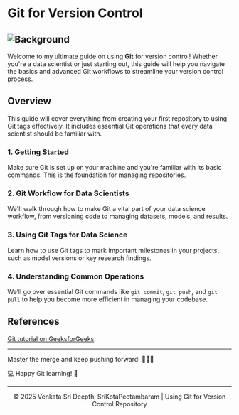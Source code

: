 # Git for Version Control

## ![Background](https://miro.medium.com/v2/resize:fit:1400/0*88tFt6xMUzwfyshK.gif)

Welcome to my ultimate guide on using **Git** for version control! Whether you're a data scientist or just starting out, this guide will help you navigate the basics and advanced Git workflows to streamline your version control process.

## Overview

This guide will cover everything from creating your first repository to using Git tags effectively. It includes essential Git operations that every data scientist should be familiar with.

### 1. Getting Started

Make sure Git is set up on your machine and you're familiar with its basic commands. This is the foundation for managing repositories.

### 2. Git Workflow for Data Scientists

We'll walk through how to make Git a vital part of your data science workflow, from versioning code to managing datasets, models, and results.

### 3. Using Git Tags for Data Science

Learn how to use Git tags to mark important milestones in your projects, such as model versions or key research findings.

### 4. Understanding Common Operations

We’ll go over essential Git commands like `git commit`, `git push`, and `git pull` to help you become more efficient in managing your codebase.

## References

[Git tutorial on GeeksforGeeks](https://www.geeksforgeeks.org/git-tutorial/?ref=outind).

---

Master the merge and keep pushing forward! 🚀🧑‍💻

💻 Happy Git learning! 🚀

---

<p align="center">&copy; 2025 Venkata Sri Deepthi SriKotaPeetambaram | Using Git for Version Control Repository</p>

